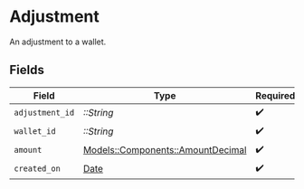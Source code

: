 # Adjustment

An adjustment to a wallet.


## Fields

| Field                                                                     | Type                                                                      | Required                                                                  | Description                                                               |
| ------------------------------------------------------------------------- | ------------------------------------------------------------------------- | ------------------------------------------------------------------------- | ------------------------------------------------------------------------- |
| `adjustment_id`                                                           | *::String*                                                                | :heavy_check_mark:                                                        | N/A                                                                       |
| `wallet_id`                                                               | *::String*                                                                | :heavy_check_mark:                                                        | N/A                                                                       |
| `amount`                                                                  | [Models::Components::AmountDecimal](../../models/shared/amountdecimal.md) | :heavy_check_mark:                                                        | N/A                                                                       |
| `created_on`                                                              | [Date](https://ruby-doc.org/stdlib-2.6.1/libdoc/date/rdoc/Date.html)      | :heavy_check_mark:                                                        | N/A                                                                       |